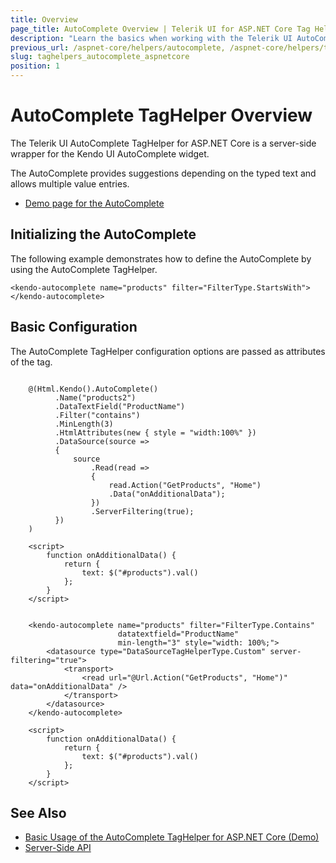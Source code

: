 ```yaml
---
title: Overview
page_title: AutoComplete Overview | Telerik UI for ASP.NET Core Tag Helpers
description: "Learn the basics when working with the Telerik UI AutoComplete TagHelper for ASP.NET Core (MVC 6 or ASP.NET Core MVC)."
previous_url: /aspnet-core/helpers/autocomplete, /aspnet-core/helpers/tag-helpers/autocomplete
slug: taghelpers_autocomplete_aspnetcore
position: 1
---
```


# AutoComplete TagHelper Overview

The Telerik UI AutoComplete TagHelper for ASP.NET Core is a server-side wrapper for the Kendo UI AutoComplete widget.

The AutoComplete provides suggestions depending on the typed text and allows multiple value entries.

* [Demo page for the AutoComplete](https://demos.telerik.com/aspnet-core/autocomplete/tag-helper)

## Initializing the AutoComplete

The following example demonstrates how to define the AutoComplete by using the AutoComplete TagHelper.

    <kendo-autocomplete name="products" filter="FilterType.StartsWith"></kendo-autocomplete>

## Basic Configuration

The AutoComplete TagHelper configuration options are passed as attributes of the tag.

```cshtml

    @(Html.Kendo().AutoComplete()
          .Name("products2")
          .DataTextField("ProductName")
          .Filter("contains")
          .MinLength(3)
          .HtmlAttributes(new { style = "width:100%" })
          .DataSource(source =>
          {
              source
                  .Read(read =>
                  {
                      read.Action("GetProducts", "Home")
                      .Data("onAdditionalData");
                  })
                  .ServerFiltering(true);
          })
    )

    <script>
        function onAdditionalData() {
            return {
                text: $("#products").val()
            };
        }
    </script>
```
```tagHelper

    <kendo-autocomplete name="products" filter="FilterType.Contains"
                        datatextfield="ProductName"
                        min-length="3" style="width: 100%;">
        <datasource type="DataSourceTagHelperType.Custom" server-filtering="true">
            <transport>
                <read url="@Url.Action("GetProducts", "Home")" data="onAdditionalData" />
            </transport>
        </datasource>
    </kendo-autocomplete>

    <script>
        function onAdditionalData() {
            return {
                text: $("#products").val()
            };
        }
    </script>
```

## See Also

* [Basic Usage of the AutoComplete TagHelper for ASP.NET Core (Demo)](https://demos.telerik.com/aspnet-core/autocomplete/tag-helper)
* [Server-Side API](/api/autocomplete)
